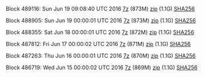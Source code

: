 Block 489116: Sun Jun 19 09:08:40 UTC 2016 [7z](https://transfer.sh/1u2Ew/bootstrap.dat.20160619.7z) (873M) [zip](https://transfer.sh/LX7Mb/bootstrap.dat.20160619.zip) (1.1G) [SHA256](https://transfer.sh/14H1nA/sha256.txt)

Block 488905: Sun Jun 19 00:00:01 UTC 2016 [7z]() (873M) [zip]() (1.1G) [SHA256]()

Block 488355: Sat Jun 18 00:00:01 UTC 2016 [7z]() (872M) [zip]() (1.1G) [SHA256](https://transfer.sh/RX2nY/sha256.txt)

Block 487812: Fri Jun 17 00:00:02 UTC 2016 [7z](https://transfer.sh/tMpTv/bootstrap.dat.20160617.7z) (871M) [zip](https://transfer.sh/rScSH/bootstrap.dat.20160617.zip) (1.1G) [SHA256](https://transfer.sh/tuD6y/sha256.txt)

Block 487263: Thu Jun 16 00:00:01 UTC 2016 [7z]() (870M) [zip]() (1.1G) [SHA256](https://transfer.sh/aCqbB/sha256.txt)

Block 486719: Wed Jun 15 00:00:02 UTC 2016 [7z](https://transfer.sh/fTyjg/bootstrap.dat.20160615.7z) (869M) [zip](https://transfer.sh/fP3Ws/bootstrap.dat.20160615.zip) (1.1G) [SHA256](https://transfer.sh/150K27/sha256.txt)
